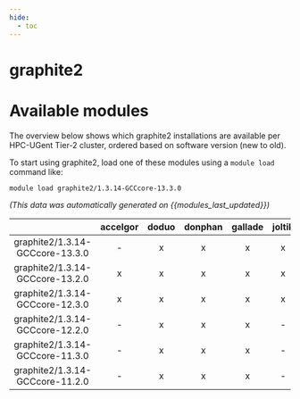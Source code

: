 ```yaml
---
hide:
  - toc
---
```


graphite2
=========

# Available modules


The overview below shows which graphite2 installations are available per HPC-UGent Tier-2 cluster, ordered based on software version (new to old).

To start using graphite2, load one of these modules using a `module load` command like:

```shell
module load graphite2/1.3.14-GCCcore-13.3.0
```

*(This data was automatically generated on {{modules_last_updated}})*  

| |accelgor|doduo|donphan|gallade|joltik|shinx|skitty|
| :---: | :---: | :---: | :---: | :---: | :---: | :---: | :---: |
|graphite2/1.3.14-GCCcore-13.3.0|-|x|x|x|x|x|x|
|graphite2/1.3.14-GCCcore-13.2.0|x|x|x|x|x|x|x|
|graphite2/1.3.14-GCCcore-12.3.0|x|x|x|x|x|x|x|
|graphite2/1.3.14-GCCcore-12.2.0|-|x|x|x|-|-|-|
|graphite2/1.3.14-GCCcore-11.3.0|-|x|x|x|-|-|-|
|graphite2/1.3.14-GCCcore-11.2.0|-|x|x|x|-|-|-|
